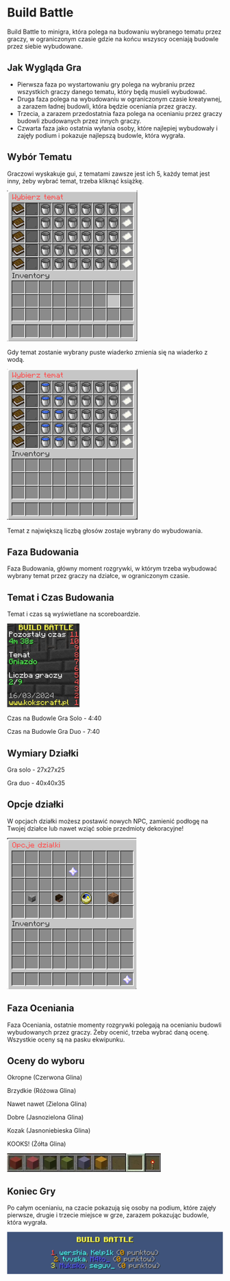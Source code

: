 # Build Battle

Build Battle to minigra, która polega na budowaniu wybranego tematu przez graczy, w ograniczonym czasie gdzie na końcu wszyscy oceniają budowle przez siebie wybudowane.

## Jak Wygląda Gra

- Pierwsza faza po wystartowaniu gry polega na wybraniu przez wszystkich graczy danego tematu, który będą musieli wybudować.
- Druga faza polega na wybudowaniu w ograniczonym czasie kreatywnej, a zarazem ładnej budowli, która będzie oceniania przez graczy.
- Trzecia, a zarazem przedostatnia faza polega na ocenianiu przez graczy budowli zbudowanych przez innych graczy.
- Czwarta faza jako ostatnia wyłania osoby, które najlepiej wybudowały i zajęły podium i pokazuje najlepszą budowle, która wygrała.

## Wybór Tematu

 Graczowi wyskakuje gui, z tematami zawsze jest ich 5, każdy temat jest inny, żeby wybrać temat, trzeba kliknąć książkę.

![Wybór Tematu](/assets/buildbattle/build-battle-wybierz-temat.png)

 Gdy temat zostanie wybrany puste wiaderko zmienia się na wiaderko z wodą.

![Wybór Tematu 2](/assets/buildbattle/build-battle-wybierz-temat-2.png)

Temat z największą liczbą głosów zostaje wybrany do wybudowania.

## Faza Budowania

Faza Budowania, główny moment rozgrywki, w którym trzeba wybudować wybrany temat przez graczy na działce, w ograniczonym czasie.

## Temat i Czas Budowania
Temat i czas są wyświetlane na scoreboardzie.

![Scoreboard](/assets/buildbattle/build-battle-temat-i-czas.png)

Czas na Budowle Gra Solo - 4:40

Czas na Budowle Gra Duo - 7:40

## Wymiary Działki
Gra solo - 27x27x25

Gra duo - 40x40x35


## Opcje działki
W opcjach działki możesz postawić nowych NPC, zamienić podłogę na Twojej działce lub nawet wziąć sobie przedmioty dekoracyjne!

![Opcje dzialki](/assets/buildbattle/build-battle-opcje-dzialki.png)

## Faza Oceniania
Faza Oceniania, ostatnie momenty rozgrywki polegają na ocenianiu budowli wybudowanych przez graczy. 
Żeby ocenić, trzeba wybrać daną ocenę. Wszystkie oceny są na pasku ekwipunku.


## Oceny do wyboru

Okropne (Czerwona Glina)

Brzydkie (Różowa Glina)

Nawet nawet (Zielona Glina)

Dobre (Jasnozielona Glina)

Kozak (Jasnoniebieska Glina)

KOOKS! (Żółta Glina)

![Ocenianie](/assets/buildbattle/build-battle-ocena.png)

## Koniec Gry

Po całym ocenianiu, na czacie pokazują się osoby na podium, które zajęły pierwsze, drugie i trzecie miejsce w grze, zarazem pokazując budowle, która wygrała.

![Wygrana](/assets/buildbattle/build-battle-wygrana.png)